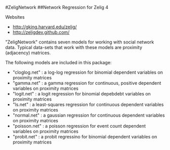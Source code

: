 #ZeligNetwork
##Network Regression for Zelig 4

Websites
 * http://gking.harvard.edu/zelig/
 * http://zeligdev.github.com/

"ZeligNetwork" contains seven models for working with social network data.
Typical data-sets that work with these models are proximity (adjacency)
matrices.

The following models are included in this package:

* "cloglog.net" : a log-log regression for binomial dependent variables on proximity matrices
* "gamma.net" : a gamma regression for continuous, positive dependent variables on proximity matrices
* "logit.net" : a logit regression for binomial depebdebt variables on proximity matrices
* "ls.net" : a least-squares regression for continuous dependent variables on proximity matrices
* "normal.net" : a gaussian regression for continuous dependent variables on proximity matrices
* "poisson.net" : a poisson regression for event count dependent variables on proximity matrices
* "probit.net" : a probit regressino for binomial dependent variables on proximity matrices
